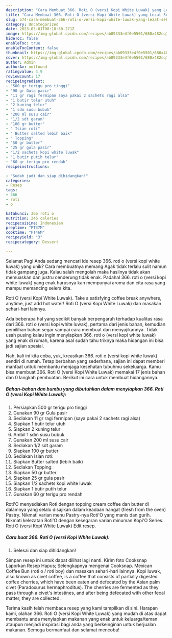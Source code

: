 ```yaml
---
description: "Cara Membuat 366. Roti O (versi Kopi White Luwak) yang Lezat Sekali"
title: "Cara Membuat 366. Roti O (versi Kopi White Luwak) yang Lezat Sekali"
slug: 574-cara-membuat-366-roti-o-versi-kopi-white-luwak-yang-lezat-sekali
category: Uncategorized
date: 2023-05-01T08:18:50.271Z
image: https://img-global.cpcdn.com/recipes/ab09333e4f0e5501/680x482cq70/366-roti-o-versi-kopi-white-luwak-foto-resep-utama.jpg
hideToc: false
enableToc: true
enableTocContent: false
thumbnail: https://img-global.cpcdn.com/recipes/ab09333e4f0e5501/680x482cq70/366-roti-o-versi-kopi-white-luwak-foto-resep-utama.jpg
cover: https://img-global.cpcdn.com/recipes/ab09333e4f0e5501/680x482cq70/366-roti-o-versi-kopi-white-luwak-foto-resep-utama.jpg
author: Admin
authorAv: notfound
ratingvalue: 4.9
reviewcount: 17
recipeingredient:
- "500 gr terigu pro tinggi"
- "90 gr Gula pasir"
- "11 gr ragi fermipan saya pakai 2 sachets ragi alsa"
- "1 butir telur utuh"
- "2 kuning telur"
- "1 sdm susu bubuk"
- "200 ml susu cair"
- "1/2 sdt garam"
- "100 gr butter"
- " Isian roti"
- " Butter salted lebih baik"
- " Topping"
- "50 gr butter"
- "25 gr gula pasir"
- "1/2 sachets kopi white luwak"
- "1 butir putih telur"
- "60 gr terigu pro rendah"
recipeinstructions:

- "Sudah jadi dan siap dihidangkan!"
categories:
- Resep
tags:
- 366
- roti
- o

katakunci: 366 roti o 
nutrition: 246 calories
recipecuisine: Indonesian
preptime: "PT37M"
cooktime: "PT46M"
recipeyield: "3"
recipecategory: Dessert

---
```



Selamat Pagi Anda sedang mencari ide resep 366. roti o (versi kopi white luwak) yang unik? Cara membuatnya memang Agak tidak terlalu sulit namun tidak gampang juga. Kalau salah mengolah maka hasilnya tidak akan memuaskan dan justru cenderung tidak enak. Padahal 366. roti o (versi kopi white luwak) yang enak harusnya kan mempunyai aroma dan cita rasa yang mampu memancing selera kita.


Roti O (versi Kopi White Luwak). Take a satisfying coffee break anywhere, anytime, just add hot water! Roti O (versi Kopi White Luwak) dan masakan sehari-hari lainnya.

Ada beberapa hal yang sedikit banyak berpengaruh terhadap kualitas rasa dari 366. roti o (versi kopi white luwak), pertama dari jenis bahan, kemudian pemilihan bahan segar sampai cara membuat dan menyajikannya. Tidak usah pusing kalau ingin menyiapkan 366. roti o (versi kopi white luwak) yang enak di rumah, karena asal sudah tahu triknya maka hidangan ini bisa jadi sajian spesial.


Nah, kali ini kita coba, yuk, kreasikan 366. roti o (versi kopi white luwak) sendiri di rumah. Tetap berbahan yang sederhana, sajian ini dapat memberi manfaat untuk membantu menjaga kesehatan tubuhmu sekeluarga. Kamu bisa membuat 366. Roti O (versi Kopi White Luwak) memakai 17 jenis bahan dan 0 langkah pembuatan. Berikut ini cara untuk membuat hidangannya.

<!--inarticleads1-->

##### Bahan-bahan dan bumbu yang dibutuhkan dalam menyiapkan 366. Roti O (versi Kopi White Luwak):

1. Persiapkan 500 gr terigu pro tinggi
1. Gunakan 90 gr Gula pasir
1. Sediakan 11 gr ragi fermipan (saya pakai 2 sachets ragi alsa)
1. Siapkan 1 butir telur utuh
1. Siapkan 2 kuning telur
1. Ambil 1 sdm susu bubuk
1. Gunakan 200 ml susu cair
1. Sediakan 1/2 sdt garam
1. Siapkan 100 gr butter
1. Sediakan  Isian roti:
1. Siapkan  Butter salted (lebih baik)
1. Sediakan  Topping:
1. Siapkan 50 gr butter
1. Siapkan 25 gr gula pasir
1. Siapkan 1/2 sachets kopi white luwak
1. Siapkan 1 butir putih telur
1. Gunakan 60 gr terigu pro rendah


Roti&#39;O menyediakan Roti dengan topping cream coffee dan butter di dalamnya yang selalu disajikan dalam keadaan hangat (fresh from the oven) Pastry. Nikmati varian menu Pastry-nya Roti&#39;O yang manis dan gurih. Nikmati kelezatan Roti&#39;O dengan kesegaran varian minuman Kopi&#39;O Series. Roti O (versi Kopi White Luwak) Edit resep. 

<!--inarticleads2-->

##### Cara buat 366. Roti O (versi Kopi White Luwak):


1. Selesai dan siap dihidangkan!

Simpan resep ini untuk dapat dilihat lagi nanti. Kirim foto Cooksnap Laporkan Resep Hapus; Selengkapnya mengenai Cooksnap. Mexican Coffee Bun (roti o / roti boy) dan masakan sehari-hari lainnya. Kopi luwak, also known as civet coffee, is a coffee that consists of partially digested coffee cherries, which have been eaten and defecated by the Asian palm civet (Paradoxurus hermaphroditus). The cherries are fermented as they pass through a civet&#39;s intestines, and after being defecated with other fecal matter, they are collected. 

Terima kasih telah membaca resep yang kami tampilkan di sini. Harapan kami, olahan 366. Roti O (versi Kopi White Luwak) yang mudah di atas dapat membantu anda menyiapkan makanan yang enak untuk keluarga/teman ataupun menjadi inspirasi bagi anda yang berkeinginan untuk berjualan makanan. Semoga bermanfaat dan selamat mencoba!
